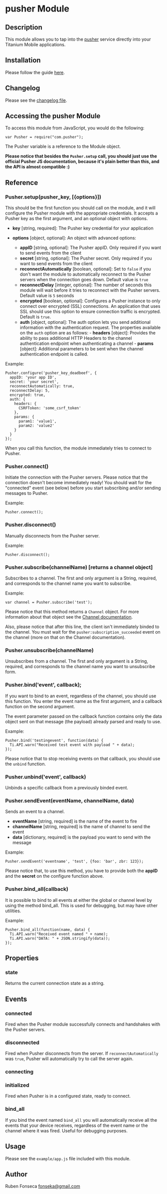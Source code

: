 # pusher Module

## Description

This module allows you to tap into the [pusher](http://pusher.com)
service directly into your Titanium Mobile applications.

## Installation

Please follow the guide [here](http://wiki.appcelerator.org/display/tis/Using+Titanium+Modules).

## Changelog

Please see the [changelog file](changelog.html).

## Accessing the pusher Module

To access this module from JavaScript, you would do the following:

	var Pusher = require("com.pusher");

The Pusher variable is a reference to the Module object.	

**Please notice that besides the `Pusher.setup` call, you should just use the official Pusher JS
documentation, because it's plain better than this, and the API is almost compatible :)**

## Reference

### Pusher.setup(pusher_key, [{options}])

This should be the first function you should call on the module, and it will
configure the Pusher module with the appropriate credentials. It accepts a Pusher
key as the first argument, and an optional object with options.

- **key** [string, required]: The Pusher key credential for your application

- **options** [object, optional]: An object with advanced options:

    - **appID** [string, optional]: The Pusher appID. Only required if you want
      to send events from the client
    - **secret** [string, optional]: The Pusher secret. Only required if you want
      to send events from the client
    - **reconnectAutomatically** [boolean, optional]: Set to `false` if you don't
      want the module to automatically reconnect to the Pusher servers when
      the connection goes down. Default value is `true`
    - **reconnectDelay** [integer, optional]: The number of seconds this module will
      wait before it tries to reconnect with the Pusher servers. Default value is
      `5` seconds
    - **encrypted** [boolean, optional]: Configures a Pusher instance to only
      connect over encrypted (SSL) connections. An application that uses SSL
      should use this option to ensure connection traffic is encrypted. Default
      is `true`.
    - **auth** [object, optional]: The auth option lets you send additional
      information with the authentication request. The properties available on
      the `auth` option are as follows:
          - **headers** [object]: Provides the ability to pass additional HTTP
            Headers to the channel authentication endpoint when authenticating a
            channel
          - **params** [object]: Additional parameters to be sent when the
            channel authentication endpoint is called.

Example:

    Pusher.configure('pusher_key_deadbeef', {
      appID: 'your app ID',
      secret: 'your secret',
      reconnectAutomatically: true,
      reconnectDelay: 5,
      encrypted: true,
      auth: {
        headers: {
          CSRFToken: 'some_csrf_token'
        },
        params: {
          param1: 'value1',
          param2: 'value2'
        }
      }
    });

When you call this function, the module immediately tries to connect to Pusher.

### Pusher.connect()

Initiate the connection with the Pusher servers. Please notice that the 
connection doesn't become immediately ready! You should wait for the
"connected" event (see below) before you start subscribing and/or sending
messages to Pusher.

Example:

    Pusher.connect();

### Pusher.disconnect()

Manually disconnects from the Pusher server.

Example:

    Pusher.disconnect();

### Pusher.subscribe(channelName) \[returns a channel object\]

Subscribes to a channel. The first and only argument is a String, required,
and corresponds to the channel name you want to subscribe.

Example:

    var channel = Pusher.subscribe('test');

Please notice that this method returns a `Channel` object. For more 
information about that object see the [Channel documentation](channel.html).

Also, please notice that after this line, the client isn't immediately binded to
the channel. You must wait for the `pusher:subscription_succeeded` event on the channel
(more on that on the Channel documentation).

### Pusher.unsubscribe(channelName)

Unsubscribes from a channel. The first and only argument is a String, required,
and corresponds to the channel name you want to unsubscribe form.

### Pusher.bind('event', callback);

If you want to bind to an event, regardless of the channel, you should
use this function. You enter the event name as the first argument, and
a callback function on the second argument.

The event parameter passed on the callback function contains only the data
object sent on that message (the payload) already parsed and ready to use.

Example:

    Pusher.bind('testingevent', function(data) {
      Ti.API.warn("Received test event with payload " + data);
    });

Please notice that to stop receiving events on that callback, you should
use the `unbind` function.

### Pusher.unbind('event', callback)

Unbinds a specific callback from a previously binded event.

### Pusher.sendEvent(eventName, channelName, data)

Sends an event to a channel.

- **eventName** [string, required] is the name of the event to fire
- **channelName** [string, required] is the name of channel to send the event
- **data** [dictionary, required] is the payload you want to send with the message

Example:

    Pusher.sendEvent('eventname', 'test', {foo: 'bar', zbr: 123});

Please notice that, to use this method, you have to provide both the **appID**
and the **secret** on the configure function above.

### Pusher.bind_all(callback)

It is possible to bind to all events at either the global or channel level by using the method bind_all. This is used for debugging, but may have other utilities.

Example:

    Pusher.bind_all(function(name, data) {
      Ti.API.warn("Received event named " + name);
      Ti.API.warn("DATA: " + JSON.stringify(data));
    });

## Properties

### state

Returns the current connection state as a string.

## Events

### connected

Fired when the Pusher module successfully connects and handshakes with the
Pusher servers.

### disconnected

Fired when Pusher disconnects from the server. If `reconnectAutomatically` was
`true`, Pusher will automatically try to call the server again.

### connecting

### initialized

Fired when Pusher is in a configured state, ready to connect.

### bind_all

If you bind the event named `bind_all` you will automatically receive all
the events that your device receives, regardless of the event name or the
channel where it was fired. Useful for debugging purposes.

## Usage

Please see the `example/app.js` file included with this module.

## Author

Ruben Fonseca <fonseka@gmail.com>

